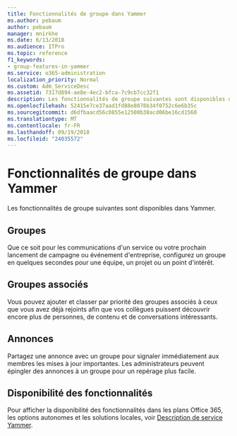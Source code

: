 ```yaml
---
title: Fonctionnalités de groupe dans Yammer
ms.author: pebaum
author: pebaum
manager: mnirkhe
ms.date: 6/13/2018
ms.audience: ITPro
ms.topic: reference
f1_keywords:
- group-features-in-yammer
ms.service: o365-administration
localization_priority: Normal
ms.custom: Adm_ServiceDesc
ms.assetid: 7317d894-ae8e-4ec2-bfca-7c9cb7cc32f1
description: Les fonctionnalités de groupe suivantes sont disponibles dans Yammer.
ms.openlocfilehash: 52415e7ce37aad1fd88e8078b34f0752c6e6b35c
ms.sourcegitcommit: d6dfbaacd56c0855e12500b38acd06be16cd1560
ms.translationtype: MT
ms.contentlocale: fr-FR
ms.lasthandoff: 09/19/2018
ms.locfileid: "24035572"
---
```

# <a name="group-features-in-yammer"></a>Fonctionnalités de groupe dans Yammer

Les fonctionnalités de groupe suivantes sont disponibles dans Yammer.
  
## <a name="groups"></a>Groupes
<a name="bkmk_Groups"> </a>

Que ce soit pour les communications d'un service ou votre prochain lancement de campagne ou événement d'entreprise, configurez un groupe en quelques secondes pour une équipe, un projet ou un point d'intérêt.
  
## <a name="related-groups"></a>Groupes associés
<a name="bkmk_RelatedGroups"> </a>

Vous pouvez ajouter et classer par priorité des groupes associés à ceux que vous avez déjà rejoints afin que vos collègues puissent découvrir encore plus de personnes, de contenu et de conversations intéressants.
  
## <a name="announcements"></a>Annonces
<a name="bkmk_Announcements"> </a>

Partagez une annonce avec un groupe pour signaler immédiatement aux membres les mises à jour importantes. Les administrateurs peuvent épingler des annonces à un groupe pour un repérage plus facile.
  
## <a name="feature-availability"></a>Disponibilité des fonctionnalités
<a name="bkmk_Announcements"> </a>

Pour afficher la disponibilité des fonctionnalités dans les plans Office 365, les options autonomes et les solutions locales, voir [Description de service Yammer](yammer-service-description.md).
  

